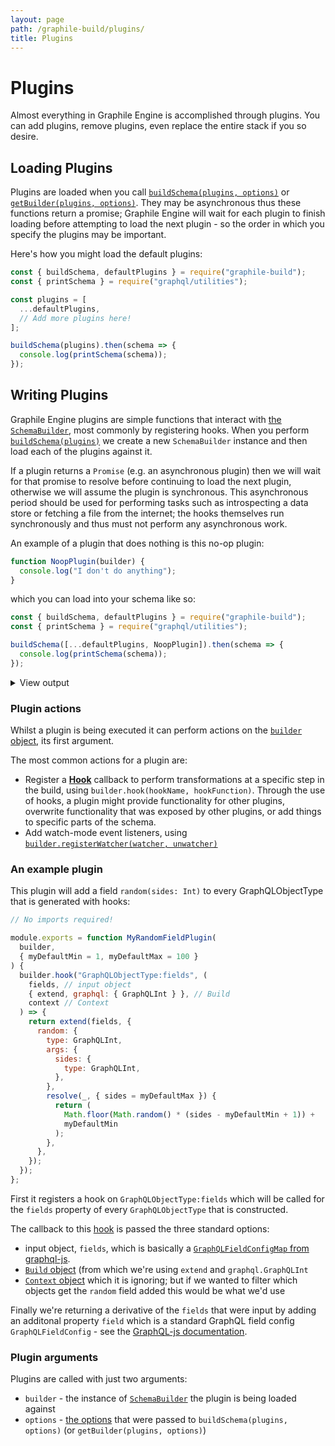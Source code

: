 ```yaml
---
layout: page
path: /graphile-build/plugins/
title: Plugins
---
```


# Plugins

<p class="intro">
Almost everything in Graphile Engine is accomplished through plugins. You can
add plugins, remove plugins, even replace the entire stack if you so desire.
</p>

## Loading Plugins

Plugins are loaded when you call [`buildSchema(plugins, options)`](/graphile-build/graphile-build/#buildschemaplugins-options) or
[`getBuilder(plugins, options)`](/graphile-build/graphile-build/#getbuilderplugins-options). They
may be asynchronous thus these functions return a promise; Graphile Engine will
wait for each plugin to finish loading before attempting to load the next
plugin - so the order in which you specify the plugins may be important.

Here's how you might load the default plugins:

```js
const { buildSchema, defaultPlugins } = require("graphile-build");
const { printSchema } = require("graphql/utilities");

const plugins = [
  ...defaultPlugins,
  // Add more plugins here!
];

buildSchema(plugins).then(schema => {
  console.log(printSchema(schema));
});
```

## Writing Plugins

Graphile Engine plugins are simple functions that interact with [the
`SchemaBuilder`](/graphile-build/schema-builder/), most commonly by registering
hooks. When you perform
[`buildSchema(plugins)`](/graphile-build/graphile-build/) we create a new
`SchemaBuilder` instance and then load each of the plugins against it.

If a plugin returns a `Promise` (e.g. an asynchronous plugin) then we will wait
for that promise to resolve before continuing to load the next plugin,
otherwise we will assume the plugin is synchronous. This asynchronous period
should be used for performing tasks such as introspecting a data store or
fetching a file from the internet; the hooks themselves run synchronously and
thus must not perform any asynchronous work.

An example of a plugin that does nothing is this no-op plugin:

```js
function NoopPlugin(builder) {
  console.log("I don't do anything");
}
```

which you can load into your schema like so:

```js
const { buildSchema, defaultPlugins } = require("graphile-build");
const { printSchema } = require("graphql/utilities");

buildSchema([...defaultPlugins, NoopPlugin]).then(schema => {
  console.log(printSchema(schema));
});
```

<details>
<summary>View output</summary>

```graphql
I don't do anything
# An object with a globally unique `ID`.
interface Node {
  # A globally unique identifier. Can be used in various places throughout the system to identify this single value.
  id: ID!
}

# The root query type which gives access points into the data universe.
type Query implements Node {
  # Exposes the root query type nested one level down. This is helpful for Relay 1
  # which can only query top level fields if they are in a particular form.
  query: Query!

  # The root query type must be a `Node` to work well with Relay 1 mutations. This just resolves to `query`.
  id: ID!

  # Fetches an object given its globally unique `ID`.
  node(
    # The globally unique `ID`.
    id: ID!
  ): Node
}
```

</details>

### Plugin actions

Whilst a plugin is being executed it can perform actions on the [`builder`
object](/graphile-build/schema-builder/), its first argument.

The most common actions for a plugin are:

- Register a [**Hook**](/graphile-build/hooks/) callback to perform transformations at a specific step in the build, using `builder.hook(hookName, hookFunction)`.
  Through the use of hooks, a plugin might provide functionality for other plugins, overwrite functionality that was exposed by other plugins,
  or add things to specific parts of the schema.
- Add watch-mode event listeners, using [`builder.registerWatcher(watcher, unwatcher)`](/graphile-build/schema-builder/#registerwatcherwatcher-unwatcher)

### An example plugin

This plugin will add a field `random(sides: Int)` to every GraphQLObjectType that is generated with hooks:

```js
// No imports required!

module.exports = function MyRandomFieldPlugin(
  builder,
  { myDefaultMin = 1, myDefaultMax = 100 }
) {
  builder.hook("GraphQLObjectType:fields", (
    fields, // input object
    { extend, graphql: { GraphQLInt } }, // Build
    context // Context
  ) => {
    return extend(fields, {
      random: {
        type: GraphQLInt,
        args: {
          sides: {
            type: GraphQLInt,
          },
        },
        resolve(_, { sides = myDefaultMax }) {
          return (
            Math.floor(Math.random() * (sides - myDefaultMin + 1)) +
            myDefaultMin
          );
        },
      },
    });
  });
};
```

First it registers a hook on `GraphQLObjectType:fields` which will be called
for the `fields` property of every `GraphQLObjectType` that is constructed.

The callback to this [hook](/graphile-build/hooks/) is passed the three standard options:

- input object, `fields`, which is basically a [`GraphQLFieldConfigMap` from graphql-js](http://graphql.org/graphql-js/type/#graphqlobjecttype).
- [`Build` object](/graphile-build/build-object/) (from which we're using `extend` and `graphql.GraphQLInt`
- [`Context` object](/graphile-build/context-object/) which it is ignoring; but if we wanted to filter which objects get the `random` field added this would be what we'd use

Finally we're returning a derivative of the `fields` that were input by adding
an additonal property `field` which is a standard GraphQL field config
`GraphQLFieldConfig` - see the [GraphQL-js
documentation](http://graphql.org/graphql-js/type/#graphqlobjecttype).

### Plugin arguments

Plugins are called with just two arguments:

- `builder` - the instance of [`SchemaBuilder`](/graphile-build/graphile-build/) the plugin is being loaded against
- `options` - [the options](/graphile-build/plugin-options/) that were passed to `buildSchema(plugins, options)` (or `getBuilder(plugins, options)`)

